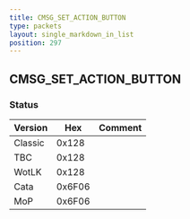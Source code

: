 ```yaml
---
title: CMSG_SET_ACTION_BUTTON
type: packets
layout: single_markdown_in_list
position: 297
---
```


## CMSG_SET_ACTION_BUTTON

### Status

Version    | Hex        | Comment
---------- | ---------- | ---------- 
Classic    | 0x128      | 
TBC        | 0x128      | 
WotLK      | 0x128      | 
Cata       | 0x6F06     | 
MoP        | 0x6F06     | 